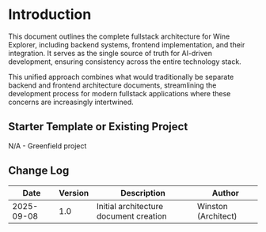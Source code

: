 # Introduction

This document outlines the complete fullstack architecture for Wine Explorer, including backend systems, frontend implementation, and their integration. It serves as the single source of truth for AI-driven development, ensuring consistency across the entire technology stack.

This unified approach combines what would traditionally be separate backend and frontend architecture documents, streamlining the development process for modern fullstack applications where these concerns are increasingly intertwined.

## Starter Template or Existing Project

N/A - Greenfield project

## Change Log

| Date | Version | Description | Author |
|------|---------|-------------|--------|
| 2025-09-08 | 1.0 | Initial architecture document creation | Winston (Architect) |
